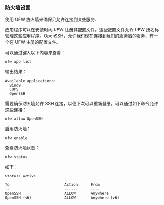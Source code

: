 ### 防火墙设置

使用 UFW 防火墙来确保只允许连接到某些服务.

应用程序可以在安装时向 UFW 注册其配置文件。这些配置文件允许 UFW 按名称管理这些应用程序。OpenSSH，允许我们现在连接到我们的服务器的服务，有一个在 UFW 注册的配置文件。

可以通过键入以下内容来查看：
```shell
ufw app list
```

输出结果：
```shell
Available applications:
  Bind9
  CUPS
  OpenSSH
```
需要确保防火墙允许 SSH 连接，以便下次可以重新登录。可以通过如下命令允许这些连接：
```shell
ufw allow OpenSSH
```

启用防火墙：
```shell
ufw enable
```

查看防火墙状态：
```shell
ufw status
```
如下：
```shell
Status: active

To                         Action      From
--                         ------      ----
OpenSSH                    ALLOW       Anywhere                  
OpenSSH (v6)               ALLOW       Anywhere (v6)     
```